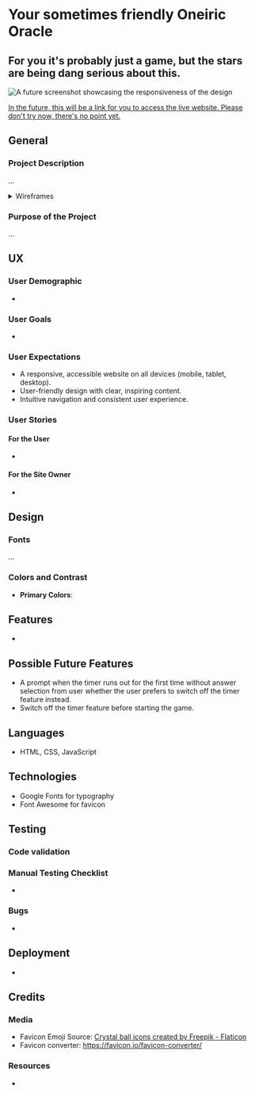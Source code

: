 # Your sometimes friendly Oneiric Oracle
## For you it's probably just a game, but the stars are being dang serious about this. 

![A future screenshot showcasing the responsiveness of the design]()

[In the future, this will be a link for you to access the live website. Please don't try now, there's no point yet.]()

## General

### Project Description

...

<details>
<summary>Wireframes</summary>

<details>
<summary>Wireframes for Mobile Devices</summary>

![Mobile Wireframe]()

</details>
<details>
<summary>Wireframes for Tablet Devices</summary>

![Tablet Wireframe]()

</details>
<details>
<summary>Wireframes for Desktop</summary>

![Desktop Wireframe]()

</details>
</details>

### Purpose of the Project

...

## UX

### User Demographic

- 

### User Goals

- 

### User Expectations

- A responsive, accessible website on all devices (mobile, tablet, desktop).
- User-friendly design with clear, inspiring content.
- Intuitive navigation and consistent user experience.

### User Stories

#### For the User

- 

#### For the Site Owner

- 

## Design

### Fonts

...

### Colors and Contrast

- **Primary Colors**: 

## Features

- 

## Possible Future Features

- A prompt when the timer runs out for the first time without answer selection from user whether the user prefers to switch off the timer feature instead. 
- Switch off the timer feature before starting the game. 

## Languages

- HTML, CSS, JavaScript

## Technologies

- Google Fonts for typography
- Font Awesome for favicon

## Testing

### Code validation 



### Manual Testing Checklist

- 

### Bugs

- 

## Deployment

- 

## Credits

### Media

- Favicon Emoji Source: <a href="https://www.flaticon.com/free-icons/crystal-ball" title="crystal ball icons">Crystal ball icons created by Freepik - Flaticon</a> 
- Favicon converter: https://favicon.io/favicon-converter/ 

### Resources

- 